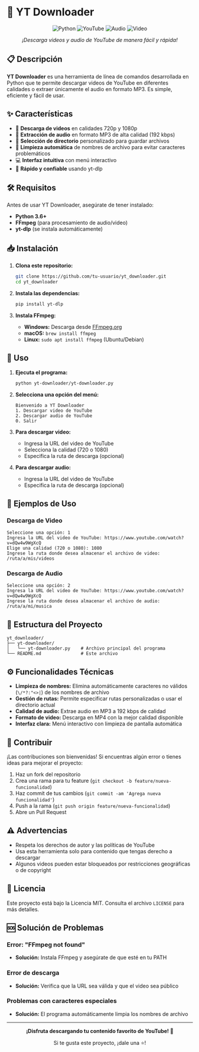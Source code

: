 # 🎵 YT Downloader

<div align="center">
  
![Python](https://img.shields.io/badge/Python-3776AB?style=for-the-badge&logo=python&logoColor=white)
![YouTube](https://img.shields.io/badge/YouTube-FF0000?style=for-the-badge&logo=youtube&logoColor=white)
![Audio](https://img.shields.io/badge/Audio-MP3-orange?style=for-the-badge)
![Video](https://img.shields.io/badge/Video-MP4-blue?style=for-the-badge)

_¡Descarga videos y audio de YouTube de manera fácil y rápida!_

</div>

## 📋 Descripción

**YT Downloader** es una herramienta de línea de comandos desarrollada en Python que te permite descargar videos de YouTube en diferentes calidades o extraer únicamente el audio en formato MP3. Es simple, eficiente y fácil de usar.

## ✨ Características

- 🎥 **Descarga de videos** en calidades 720p y 1080p
- 🎵 **Extracción de audio** en formato MP3 de alta calidad (192 kbps)
- 📂 **Selección de directorio** personalizado para guardar archivos
- 🔧 **Limpieza automática** de nombres de archivo para evitar caracteres problemáticos
- 💻 **Interfaz intuitiva** con menú interactivo
- 🚀 **Rápido y confiable** usando yt-dlp

## 🛠️ Requisitos

Antes de usar YT Downloader, asegúrate de tener instalado:

- **Python 3.6+**
- **FFmpeg** (para procesamiento de audio/video)
- **yt-dlp** (se instala automáticamente)

## 📥 Instalación

1. **Clona este repositorio:**

   ```bash
   git clone https://github.com/tu-usuario/yt_downloader.git
   cd yt_downloader
   ```

2. **Instala las dependencias:**

   ```bash
   pip install yt-dlp
   ```

3. **Instala FFmpeg:**
   - **Windows:** Descarga desde [FFmpeg.org](https://ffmpeg.org/download.html)
   - **macOS:** `brew install ffmpeg`
   - **Linux:** `sudo apt install ffmpeg` (Ubuntu/Debian)

## 🚀 Uso

1. **Ejecuta el programa:**

   ```bash
   python yt-downloader/yt-downloader.py
   ```

2. **Selecciona una opción del menú:**

   ```
   Bienvenido a YT Downloader
   1. Descargar video de YouTube
   2. Descargar audio de YouTube
   0. Salir
   ```

3. **Para descargar video:**

   - Ingresa la URL del video de YouTube
   - Selecciona la calidad (720 o 1080)
   - Especifica la ruta de descarga (opcional)

4. **Para descargar audio:**
   - Ingresa la URL del video de YouTube
   - Especifica la ruta de descarga (opcional)

## 📖 Ejemplos de Uso

### Descarga de Video

```
Seleccione una opción: 1
Ingresa la URL del video de YouTube: https://www.youtube.com/watch?v=dQw4w9WgXcQ
Elige una calidad (720 o 1080): 1080
Ingrese la ruta donde desea almacenar el archivo de video: /ruta/a/mis/videos
```

### Descarga de Audio

```
Seleccione una opción: 2
Ingresa la URL del video de YouTube: https://www.youtube.com/watch?v=dQw4w9WgXcQ
Ingrese la ruta donde desea almacenar el archivo de audio: /ruta/a/mi/musica
```

## 📁 Estructura del Proyecto

```
yt_downloader/
├── yt-downloader/
│   └── yt-downloader.py    # Archivo principal del programa
└── README.md               # Este archivo
```

## ⚙️ Funcionalidades Técnicas

- **Limpieza de nombres:** Elimina automáticamente caracteres no válidos (`\/*?:"<>|`) de los nombres de archivo
- **Gestión de rutas:** Permite especificar rutas personalizadas o usar el directorio actual
- **Calidad de audio:** Extrae audio en MP3 a 192 kbps de calidad
- **Formato de video:** Descarga en MP4 con la mejor calidad disponible
- **Interfaz clara:** Menú interactivo con limpieza de pantalla automática

## 🤝 Contribuir

¡Las contribuciones son bienvenidas! Si encuentras algún error o tienes ideas para mejorar el proyecto:

1. Haz un fork del repositorio
2. Crea una rama para tu feature (`git checkout -b feature/nueva-funcionalidad`)
3. Haz commit de tus cambios (`git commit -am 'Agrega nueva funcionalidad'`)
4. Push a la rama (`git push origin feature/nueva-funcionalidad`)
5. Abre un Pull Request

## ⚠️ Advertencias

- Respeta los derechos de autor y las políticas de YouTube
- Usa esta herramienta solo para contenido que tengas derecho a descargar
- Algunos videos pueden estar bloqueados por restricciones geográficas o de copyright

## 📄 Licencia

Este proyecto está bajo la Licencia MIT. Consulta el archivo `LICENSE` para más detalles.

## 🆘 Solución de Problemas

### Error: "FFmpeg not found"

- **Solución:** Instala FFmpeg y asegúrate de que esté en tu PATH

### Error de descarga

- **Solución:** Verifica que la URL sea válida y que el video sea público

### Problemas con caracteres especiales

- **Solución:** El programa automáticamente limpia los nombres de archivo

---

<div align="center">
  
**¡Disfruta descargando tu contenido favorito de YouTube! 🎉**

Si te gusta este proyecto, ¡dale una ⭐!

</div>

